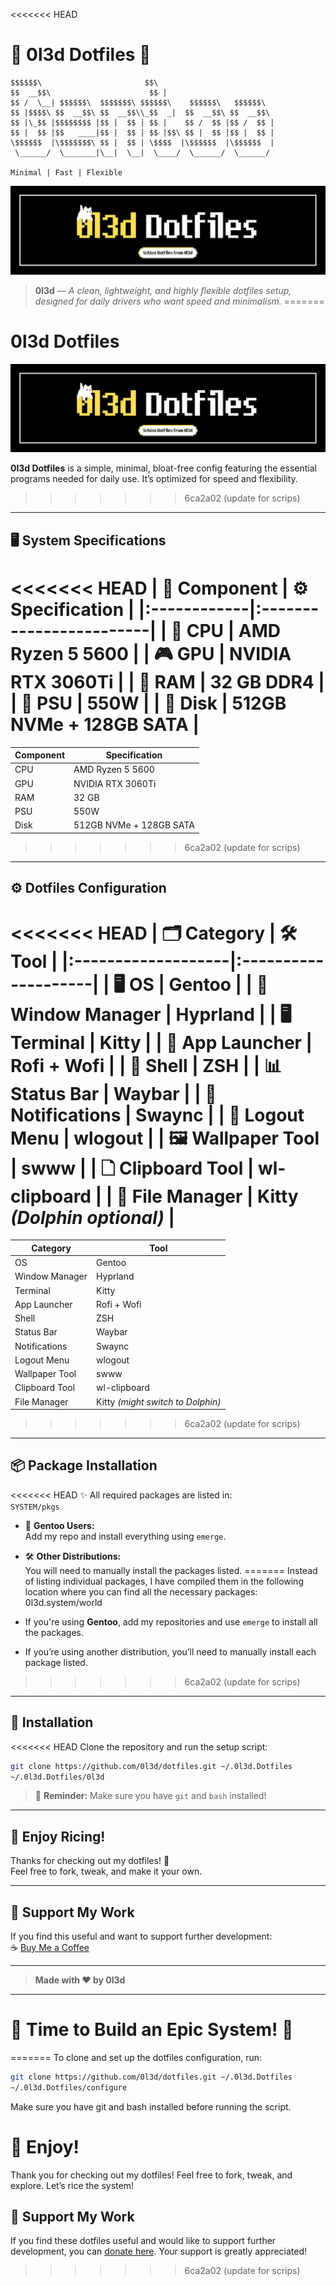 <<<<<<< HEAD
# 🌟 0l3d Dotfiles 🌟

```
$$$$$$\                       $$\                         
$$  __$$\                      $$ |                        
$$ /  \__| $$$$$$\  $$$$$$$\ $$$$$$\    $$$$$$\   $$$$$$\
$$ |$$$$\ $$  __$$\ $$  __$$\\_$$  _|  $$  __$$\ $$  __$$\ 
$$ |\_$$ |$$$$$$$$ |$$ |  $$ | $$ |    $$ /  $$ |$$ /  $$ |
$$ |  $$ |$$   ____|$$ |  $$ | $$ |$$\ $$ |  $$ |$$ |  $$ |
\$$$$$$  |\$$$$$$$\ $$ |  $$ | \$$$$  |\$$$$$$  |\$$$$$$  |
 \______/  \_______|\__|  \__|  \____/  \______/  \______/         

Minimal | Fast | Flexible

```

![0l3d Dotfiles Preview](0l3d.png)

> **0l3d** — *A clean, lightweight, and highly flexible dotfiles setup, designed for daily drivers who want speed and minimalism.*
=======
# 0l3d Dotfiles

![0l3d Dotfiles Preview](0l3d.png)

**0l3d Dotfiles** is a simple, minimal, bloat-free config featuring the essential programs needed for daily use. It’s optimized for speed and flexibility.
>>>>>>> 6ca2a02 (update for scrips)

---

## 🖥️ System Specifications

<<<<<<< HEAD
| 🧬 Component | ⚙️ Specification       |
|:------------|:------------------------|
| 🧠 CPU       | AMD Ryzen 5 5600         |
| 🎮 GPU       | NVIDIA RTX 3060Ti        |
| 🧵 RAM       | 32 GB DDR4               |
| 🔌 PSU       | 550W                     |
| 💾 Disk      | 512GB NVMe + 128GB SATA  |
=======
| Component | Specification       |
|-----------|---------------------|
| CPU       | AMD Ryzen 5 5600    |
| GPU       | NVIDIA RTX 3060Ti   |
| RAM       | 32 GB               |
| PSU       | 550W                |
| Disk      | 512GB NVMe + 128GB SATA |
>>>>>>> 6ca2a02 (update for scrips)

---

## ⚙️ Dotfiles Configuration

<<<<<<< HEAD
| 🗂️ Category         | 🛠️ Tool            |
|:-------------------|:--------------------|
| 🖥️ OS              | Gentoo              |
| 🧱 Window Manager  | Hyprland            |
| 🖥️ Terminal        | Kitty               |
| 🚀 App Launcher    | Rofi + Wofi         |
| 🐚 Shell           | ZSH                 |
| 📊 Status Bar      | Waybar              |
| 🔔 Notifications   | Swaync              |
| 🚪 Logout Menu     | wlogout             |
| 🖼️ Wallpaper Tool  | swww                |
| 🗋️ Clipboard Tool  | wl-clipboard        |
| 📂 File Manager    | Kitty *(Dolphin optional)* |
=======
| Category        | Tool               |
|-----------------|--------------------|
| OS              | Gentoo             |
| Window Manager  | Hyprland           |
| Terminal        | Kitty              |
| App Launcher    | Rofi + Wofi        |
| Shell           | ZSH                |
| Status Bar      | Waybar             |
| Notifications   | Swaync             |
| Logout Menu     | wlogout            |
| Wallpaper Tool  | swww               |
| Clipboard Tool  | wl-clipboard       |
| File Manager    | Kitty *(might switch to Dolphin)* |
>>>>>>> 6ca2a02 (update for scrips)

---

## 📦 Package Installation

<<<<<<< HEAD
✨ All required packages are listed in:  
`SYSTEM/pkgs`

- 🐊 **Gentoo Users:**  
  Add my repo and install everything using `emerge`.

- 🛠️ **Other Distributions:**  
  You will need to manually install the packages listed.
=======
Instead of listing individual packages, I have compiled them in the following location where you can find all the necessary packages:
0l3d.system/world

- If you're using **Gentoo**, add my repositories and use `emerge` to install all the packages.
- If you’re using another distribution, you’ll need to manually install each package listed.
>>>>>>> 6ca2a02 (update for scrips)

---

## 🚀 Installation

<<<<<<< HEAD
Clone the repository and run the setup script:

```bash
git clone https://github.com/0l3d/dotfiles.git ~/.0l3d.Dotfiles
~/.0l3d.Dotfiles/0l3d
```

> 🔔 **Reminder:** Make sure you have `git` and `bash` installed!

---

## 🎉 Enjoy Ricing!

Thanks for checking out my dotfiles! 🌈  
Feel free to fork, tweak, and make it your own.

---

## 💸 Support My Work

If you find this useful and want to support further development:  
☕ [Buy Me a Coffee](https://buymeacoffee.com/oled)

---

> **Made with ❤️ by 0l3d**

---

# 🌟 Time to Build an Epic System! 🌟
=======
To clone and set up the dotfiles configuration, run:

```bash
git clone https://github.com/0l3d/dotfiles.git ~/.0l3d.Dotfiles
~/.0l3d.Dotfiles/configure
```
Make sure you have git and bash installed before running the script.

# 🥳 Enjoy!
Thank you for checking out my dotfiles! Feel free to fork, tweak, and explore. Let’s rice the system!

## 💸 Support My Work

If you find these dotfiles useful and would like to support further development, you can [donate here](https://buymeacoffee.com/oled). Your support is greatly appreciated!
>>>>>>> 6ca2a02 (update for scrips)
